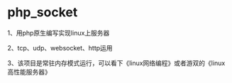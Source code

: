 # php_socket

1、用php原生编写实现linux上服务器

2、tcp、udp、websocket、http运用 

3、该项目是常驻内存模式运行，可以看下《linux网络编程》或者游双的《linux高性能服务器》
